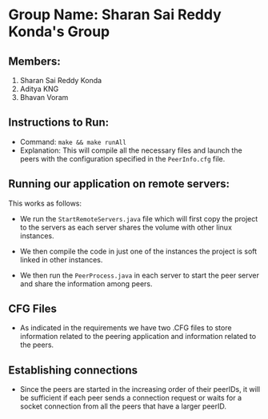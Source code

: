 # Group Name: Sharan Sai Reddy Konda's Group

## Members:

1. Sharan Sai Reddy Konda
2. Aditya KNG
3. Bhavan Voram

## Instructions to Run:

- Command: `make && make runAll`
- Explanation: This will compile all the necessary files and launch the peers with the configuration specified in the `PeerInfo.cfg` file.

## Running our application on remote servers:

This works as follows:

- We run the `StartRemoteServers.java` file which will first copy the project to the servers as each server shares the volume with other linux instances.

- We then compile the code in just one of the instances the project is soft linked in other instances.

- We then run the `PeerProcess.java` in each server to start the peer server and share the information among peers.

## CFG Files

- As indicated in the requirements we have two .CFG files to store information related to the peering application and information related to the peers.

## Establishing connections

- Since the peers are started in the increasing order of their peerIDs, it will be sufficient if each peer sends a connection request or waits for a socket connection from all the peers that have a larger peerID.
